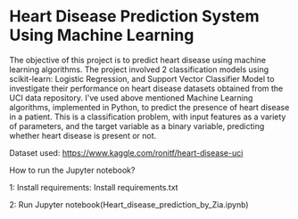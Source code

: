 # Heart Disease Prediction System Using Machine Learning


The objective of this project is to predict heart disease using machine learning algorithms. The project involved 2 classification models using scikit-learn: Logistic Regression, and  Support Vector Classifier Model to investigate their performance on heart disease datasets obtained from the UCI data repository. 
I've used above mentioned Machine Learning algorithms, implemented in Python, to predict the presence of heart disease in a patient. This is a classification problem, with input features as a variety of parameters, and the target variable as a binary variable, predicting whether heart disease is present or not.


Dataset used: https://www.kaggle.com/ronitf/heart-disease-uci

How to run the Jupyter notebook?

1: Install requirements: Install requirements.txt

2: Run Jupyter notebook(Heart_disease_prediction_by_Zia.ipynb)



